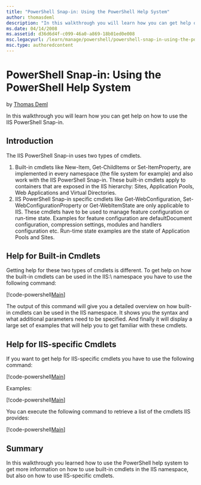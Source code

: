 ```yaml
---
title: "PowerShell Snap-in: Using the PowerShell Help System"
author: thomasdeml
description: "In this walkthrough you will learn how you can get help on how to use the IIS PowerShell Snap-in. Introduction The IIS PowerShell Snap-in uses two types of c..."
ms.date: 04/14/2008
ms.assetid: d36d6d4f-c099-46a0-a869-18b01ed0e008
msc.legacyurl: /learn/manage/powershell/powershell-snap-in-using-the-powershell-help-system
msc.type: authoredcontent
---
```

# PowerShell Snap-in: Using the PowerShell Help System

by [Thomas Deml](https://github.com/thomasdeml)

In this walkthrough you will learn how you can get help on how to use the IIS PowerShell Snap-in.

## Introduction

The IIS PowerShell Snap-in uses two types of cmdlets.

1. Built-in cmdlets like New-Item, Get-ChildItems or Set-ItemProperty, are implemented in every namespace (the file system for example) and also work with the IIS PowerShell Snap-in. These built-in cmdlets apply to containers that are exposed in the IIS hierarchy: Sites, Application Pools, Web Applications and Virtual Directories.
2. IIS PowerShell Snap-in specific cmdlets like Get-WebConfiguration, Set-WebConfigurationProperty or Get-WebItemState are only applicable to IIS. These cmdlets have to be used to manage feature configuration or run-time state. Examples for feature configuration are defaultDocument configuration, compression settings, modules and handlers configuration etc. Run-time state examples are the state of Application Pools and Sites.

## Help for Built-in Cmdlets

Getting help for these two types of cmdlets is different. To get help on how the built-in cmdlets can be used in the IIS:\ namespace you have to use the following command:

[!code-powershell[Main](powershell-snap-in-using-the-powershell-help-system/samples/sample1.ps1)]

The output of this command will give you a detailed overview on how built-in cmdlets can be used in the IIS namespace. It shows you the syntax and what additional parameters need to be specified. And finally it will display a large set of examples that will help you to get familiar with these cmdlets.

## Help for IIS-specific Cmdlets

If you want to get help for IIS-specific cmdlets you have to use the following command:

[!code-powershell[Main](powershell-snap-in-using-the-powershell-help-system/samples/sample2.ps1)]

Examples:

[!code-powershell[Main](powershell-snap-in-using-the-powershell-help-system/samples/sample3.ps1)]

You can execute the following command to retrieve a list of the cmdlets IIS provides:

[!code-powershell[Main](powershell-snap-in-using-the-powershell-help-system/samples/sample4.ps1)]

## Summary

In this walkthrough you learned how to use the PowerShell help system to get more information on how to use built-in cmdlets in the IIS namespace, but also on how to use IIS-specific cmdlets.
